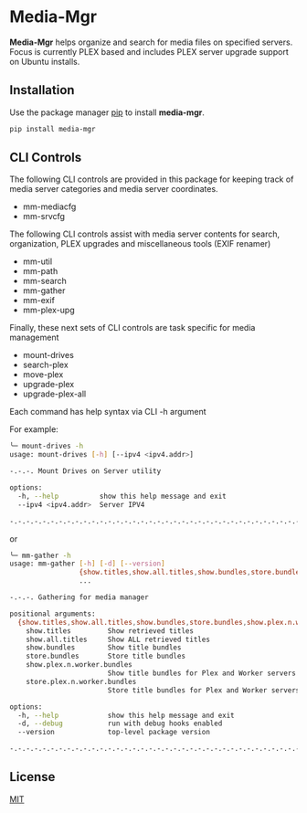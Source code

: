 # Media-Mgr

**Media-Mgr** helps organize and search for media files on specified servers. Focus is currently PLEX based and includes PLEX server upgrade support on Ubuntu installs.

## Installation

Use the package manager [pip](https://pip.pypa.io/en/stable/) to install **media-mgr**.

```bash
pip install media-mgr
```

## CLI Controls

The following CLI controls are provided in this package for keeping track of media server categories and media server coordinates.

* mm-mediacfg
* mm-srvcfg

The following CLI controls assist with media server contents for search, organization, PLEX upgrades and miscellaneous tools (EXIF renamer)

* mm-util
* mm-path
* mm-search
* mm-gather
* mm-exif
* mm-plex-upg

Finally, these next sets of CLI controls are task specific for media management

* mount-drives
* search-plex
* move-plex
* upgrade-plex
* upgrade-plex-all

Each command has help syntax via CLI -h argument

For example:

```bash
╰─ mount-drives -h
usage: mount-drives [-h] [--ipv4 <ipv4.addr>]

-.-.-. Mount Drives on Server utility

options:
  -h, --help          show this help message and exit
  --ipv4 <ipv4.addr>  Server IPV4

-.-.-.-.-.-.-.-.-.-.-.-.-.-.-.-.-.-.-.-.-.-.-.-.-.-.-.-.-.-.-.-.-.-.-.-.-.-.-.-.
```

or

```bash
╰─ mm-gather -h
usage: mm-gather [-h] [-d] [--version]
                 {show.titles,show.all.titles,show.bundles,store.bundles,show.plex.n.worker.bundles,store.plex.n.worker.bundles}
                 ...

-.-.-. Gathering for media manager

positional arguments:
  {show.titles,show.all.titles,show.bundles,store.bundles,show.plex.n.worker.bundles,store.plex.n.worker.bundles}
    show.titles         Show retrieved titles
    show.all.titles     Show ALL retrieved titles
    show.bundles        Show title bundles
    store.bundles       Store title bundles
    show.plex.n.worker.bundles
                        Show title bundles for Plex and Worker servers
    store.plex.n.worker.bundles
                        Store title bundles for Plex and Worker servers

options:
  -h, --help            show this help message and exit
  -d, --debug           run with debug hooks enabled
  --version             top-level package version

-.-.-.-.-.-.-.-.-.-.-.-.-.-.-.-.-.-.-.-.-.-.-.-.-.-.-.-.-.-.-.-.-.-.-.-.-.-.-.-.
```


## License

[MIT](https://choosealicense.com/licenses/mit/)

